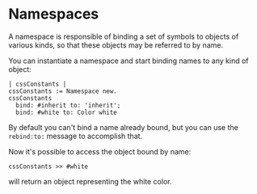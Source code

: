 # Namespaces

A namespace is responsible of binding a set of symbols to objects of various
kinds, so that these objects may be referred to by name.

You can instantiate a namespace and start binding names to any kind of object:

```smalltalk
| cssConstants |
cssConstants := Namespace new.
cssConstants
  bind: #inherit to: 'inherit';
  bind: #white to: Color white
```

By default you can't bind a name already bound, but you can use the `rebind:to:`
message to accomplish that.

Now it's possible to access the object bound by name:

```smalltalk
cssConstants >> #white
```

will return an object representing the white color.
